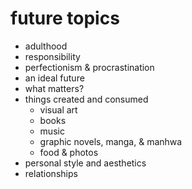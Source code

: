 # future topics

* adulthood 
* responsibility
* perfectionism & procrastination 
* an ideal future
* what matters?
* things created and consumed  
    * visual art 
    * books
    * music
    * graphic novels, manga, & manhwa 
    * food & photos 
* personal style and aesthetics  
* relationships 